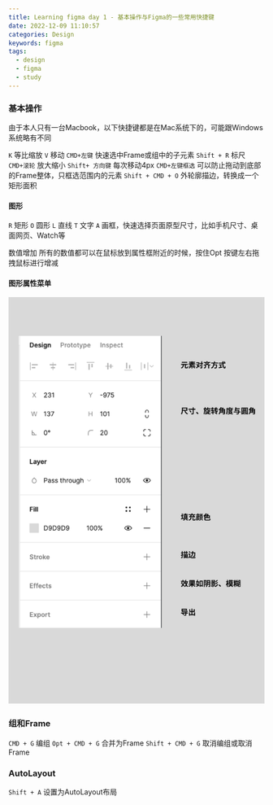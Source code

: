 ```yaml
---
title: Learning figma day 1 - 基本操作与Figma的一些常用快捷键
date: 2022-12-09 11:10:57
categories: Design
keywords: figma
tags:
  - design
  - figma
  - study
---
```


### 基本操作
由于本人只有一台Macbook，以下快捷键都是在Mac系统下的，可能跟Windows系统略有不同

`K` 等比缩放
`V` 移动
`CMD+左键` 快速选中Frame或组中的子元素
`Shift + R` 标尺
`CMD+滚轮` 放大缩小
`Shift+ 方向键` 每次移动4px
`CMD+左键框选` 可以防止拖动到底部的Frame整体，只框选范围内的元素
`Shift + CMD + O` 外轮廓描边，转换成一个矩形面积

#### 图形
`R` 矩形
`O` 圆形
`L` 直线
`T` 文字
`A` 画框，快速选择页面原型尺寸，比如手机尺寸、桌面网页、Watch等

数值增加
所有的数值都可以在鼠标放到属性框附近的时候，按住Opt 按键左右拖拽鼠标进行增减

#### 图形属性菜单
![](/uploads/figma-property.png)


### 组和Frame

`CMD + G` 编组
`Opt + CMD + G` 合并为Frame
`Shift + CMD + G` 取消编组或取消Frame


### AutoLayout
`Shift + A`  设置为AutoLayout布局
